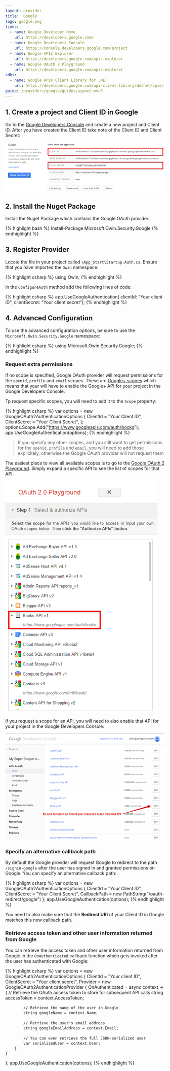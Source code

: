 ```yaml
---
layout: provider
title:  Google
logo: google.png
links:
  - name: Google Developer Home
    url: https://developers.google.com/
  - name: Google Developers Console
    url: https://console.developers.google.com/project
  - name: Google APIs Explorer
    url: https://developers.google.com/apis-explorer
  - name: Google OAuth 2 Playground
    url: https://developers.google.com/apis-explorer
sdks:
  - name: Google APIs Client Library for .NET
    url: https://developers.google.com/api-client-library/dotnet/apis/
guide: /providers/google/guides/aspnet-mvc5
---
```


## 1. Create a project and Client ID in Google

Go to the [Google Developers Console](https://console.developers.google.com) and create a new project and Client ID. After you have created the Client ID take note of the Client ID and Client Secret:

![](/images/google-client-id-and-secret.png)

## 2. Install the Nuget Package

Install the Nuget Package which contains the Google OAuth provider.

{% highlight bash %}
Install-Package Microsoft.Owin.Security.Google
{% endhighlight %}

## 3. Register Provider

Locate the file in your project called `\App_Start\Startup.Auth.cs`. Ensure that you have imported the `Owin` namespace:

{% highlight csharp %}
using Owin;
{% endhighlight %}

In the `ConfigureAuth` method add the following lines of code:

{% highlight csharp %}
app.UseGoogleAuthentication(
    clientId: "Your client ID", 
    clientSecret: "Your client secret");
{% endhighlight %}

## 4. Advanced Configuration

To use the advanced configuration options, be sure to use the `Microsoft.Owin.Security.Google` namespace:

{% highlight csharp %}
using Microsoft.Owin.Security.Google;
{% endhighlight %}

### Request extra permissions

If no scope is specified, Google OAuth provider will request permissions for the `openid`, `profile` and `email` scopes. These are [Google+ scopes](https://developers.google.com/+/api/oauth#scopes) which means that your will have to enable the Google+ API for your project in the Google Developers Console.

Tp request specific scopes, you will need to add it to the `Scope` property:

{% highlight csharp %}
var options = new GoogleOAuth2AuthenticationOptions
{
    ClientId = "Your Client ID",
    ClientSecret = "Your Client Secret",
};
options.Scope.Add("https://www.googleapis.com/auth/books");
app.UseGoogleAuthentication(options);
{% endhighlight %}

> If you specify any other scopes, and you still want to get permissions for the `openid`, `profile` and `email`, you will need to add those explicitely, otherwise the Google OAuth provider will not request them

The easiest place to view all available scopes is to go to the [Google OAuth 2 Playground](https://developers.google.com/oauthplayground/). Simply expand a specific API to see the list of scopes for that API.

![](/images/google-apis-and-scopes.png)

If you request a scope for an API, you will need to also enable that API for your project in the Google Developers Console:

![](/images/google-apis.png)

### Specify an alternative callback path

By default the Google provider will request Google to redirect to the path `/signin-google` after the user has signed in and granted permissions on Google. You can specify an alternative callback path:

{% highlight csharp %}
var options = new GoogleOAuth2AuthenticationOptions
{
    ClientId = "Your Client ID",
    ClientSecret = "Your Client Secret",
    CallbackPath = new PathString("/oauth-redirect/google")
};
app.UseGoogleAuthentication(options);
{% endhighlight %}

You need to also make sure that the **Redirect URI** of your Client ID in Google matches this new callback path.

### Retrieve access token and other user information returned from Google

You can retrieve the access token and other user information returned from Google in the `OnAuthenticated` callback function which gets invoked after the user has authenticated with Google:

{% highlight csharp %}
var options = new GoogleOAuth2AuthenticationOptions
{
    ClientId = "Your client ID",
    ClientSecret = "Your client secret",
    Provider = new GoogleOAuth2AuthenticationProvider
    {
        OnAuthenticated = async context =>
        {
            // Retrieve the OAuth access token to store for subsequent API calls
            string accessToken = context.AccessToken;

            // Retrieve the name of the user in Google
            string googleName = context.Name;

            // Retrieve the user's email address
            string googleEmailAddress = context.Email;

            // You can even retrieve the full JSON-serialized user
            var serializedUser = context.User;
        }
    }
};
app.UseGoogleAuthentication(options);
{% endhighlight %}
